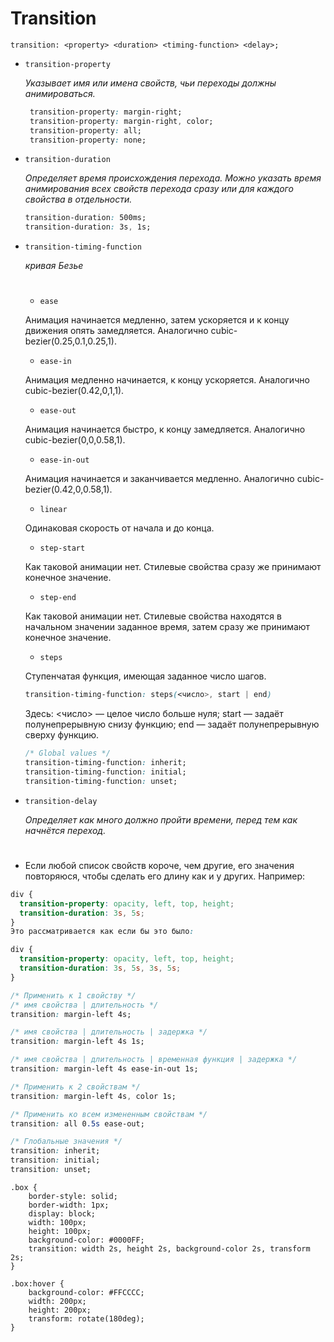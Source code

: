 # **Transition**
```
transition: <property> <duration> <timing-function> <delay>;
```
* ``transition-property``

    
    *Указывает имя или имена свойств, чьи переходы должны анимироваться.*
    ```css
     transition-property: margin-right;
     transition-property: margin-right, color;
     transition-property: all;
     transition-property: none;
    ```
* ``transition-duration``

    *Определяет время происхождения перехода. Можно указать время анимирования всех свойств перехода сразу или для каждого свойства в отдельности.*

    ```css
    transition-duration: 500ms;
    transition-duration: 3s, 1s;
    ```

* ``transition-timing-function``

    *кривая Безье*
    #

    * `ease`

    Анимация начинается медленно, затем ускоряется и к концу движения опять замедляется. Аналогично cubic-bezier(0.25,0.1,0.25,1).

    * `ease-in`

    Анимация медленно начинается, к концу ускоряется. Аналогично cubic-bezier(0.42,0,1,1).

    * `ease-out`

    Анимация начинается быстро, к концу замедляется. Аналогично cubic-bezier(0,0,0.58,1).

    * `ease-in-out`

    Анимация начинается и заканчивается медленно. Аналогично cubic-bezier(0.42,0,0.58,1).

    * `linear`

    Одинаковая скорость от начала и до конца.

    * `step-start`

    Как таковой анимации нет. Стилевые свойства сразу же принимают конечное значение.

    * `step-end`

    Как таковой анимации нет. Стилевые свойства находятся в начальном значении заданное время, затем сразу же принимают конечное значение.

    * `steps`

    Ступенчатая функция, имеющая заданное число шагов.
    ```css
    transition-timing-function: steps(<число>, start | end)
    ```
    Здесь: <число> — целое число больше нуля; start — задаёт полунепрерывную снизу функцию; end — задаёт полунепрерывную сверху функцию.

    ```css
    /* Global values */
    transition-timing-function: inherit;
    transition-timing-function: initial;
    transition-timing-function: unset;
    ```

* ``transition-delay``

    *Определяет как много должно пройти времени, перед тем как начнётся переход.*


#
* Если любой список свойств короче, чем другие, его значения повторяюся, чтобы сделать его длину как и у других. Например:
```css
div {
  transition-property: opacity, left, top, height;
  transition-duration: 3s, 5s;
}
Это рассматривается как если бы это было:

div {
  transition-property: opacity, left, top, height;
  transition-duration: 3s, 5s, 3s, 5s;
}
```
```css
/* Применить к 1 свойству */
/* имя свойства | длительность */
transition: margin-left 4s;

/* имя свойства | длительность | задержка */
transition: margin-left 4s 1s;

/* имя свойства | длительность | временная функция | задержка */
transition: margin-left 4s ease-in-out 1s;

/* Применить к 2 свойствам */
transition: margin-left 4s, color 1s;

/* Применить ко всем измененным свойствам */
transition: all 0.5s ease-out;

/* Глобальные значения */
transition: inherit;
transition: initial;
transition: unset;
```

```
.box {
    border-style: solid;
    border-width: 1px;
    display: block;
    width: 100px;
    height: 100px;
    background-color: #0000FF;
    transition: width 2s, height 2s, background-color 2s, transform 2s;
}

.box:hover {
    background-color: #FFCCCC;
    width: 200px;
    height: 200px;
    transform: rotate(180deg);
}
```